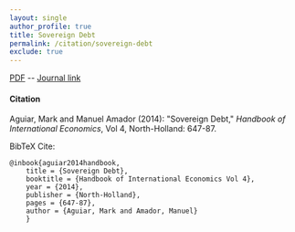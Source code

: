 ```yaml
---
layout: single 
author_profile: true 
title: Sovereign Debt 
permalink: /citation/sovereign-debt
exclude: true
---
```


[PDF](https://markaguiar.github.io/files/sovereign_debt_handbook.pdf) -- [Journal link](https://doi.org/10.1016/B978-0-444-54314-1.00011-2)
#### Citation

Aguiar, Mark and Manuel Amador (2014): "Sovereign Debt," *Handbook of International Economics*, Vol 4, North-Holland: 647-87.



BibTeX Cite:

	@inbook{aguiar2014handbook,
		title = {Sovereign Debt},
		booktitle = {Handbook of International Economics Vol 4},
		year = {2014},
		publisher = {North-Holland},
		pages = {647-87},
		author = {Aguiar, Mark and Amador, Manuel}
		}